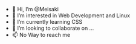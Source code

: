- 👋 Hi, I’m @Meisaki
- 👀 I’m interested in Web Development and Linux 
- 🌱 I’m currently learning CSS
- 💞️ I’m looking to collaborate on ...
- 📫 No Way to reach me

<!---
Meisaki/Meisaki is a ✨ special ✨ repository because its `README.md` (this file) appears on your GitHub profile.
You can click the Preview link to take a look at your changes.
--->
